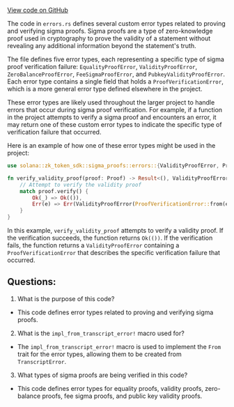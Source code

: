 [View code on GitHub](https://github.com/solana-labs/solana/blob/master/zk-token-sdk/src/sigma_proofs/errors.rs)

The code in `errors.rs` defines several custom error types related to proving and verifying sigma proofs. Sigma proofs are a type of zero-knowledge proof used in cryptography to prove the validity of a statement without revealing any additional information beyond the statement's truth. 

The file defines five error types, each representing a specific type of sigma proof verification failure: `EqualityProofError`, `ValidityProofError`, `ZeroBalanceProofError`, `FeeSigmaProofError`, and `PubkeyValidityProofError`. Each error type contains a single field that holds a `ProofVerificationError`, which is a more general error type defined elsewhere in the project. 

These error types are likely used throughout the larger project to handle errors that occur during sigma proof verification. For example, if a function in the project attempts to verify a sigma proof and encounters an error, it may return one of these custom error types to indicate the specific type of verification failure that occurred. 

Here is an example of how one of these error types might be used in the project:

```rust
use solana::zk_token_sdk::sigma_proofs::errors::{ValidityProofError, ProofVerificationError};

fn verify_validity_proof(proof: Proof) -> Result<(), ValidityProofError> {
    // Attempt to verify the validity proof
    match proof.verify() {
        Ok(_) => Ok(()),
        Err(e) => Err(ValidityProofError(ProofVerificationError::from(e))),
    }
}
```

In this example, `verify_validity_proof` attempts to verify a validity proof. If the verification succeeds, the function returns `Ok(())`. If the verification fails, the function returns a `ValidityProofError` containing a `ProofVerificationError` that describes the specific verification failure that occurred.
## Questions: 
 1. What is the purpose of this code?
- This code defines error types related to proving and verifying sigma proofs.

2. What is the `impl_from_transcript_error!` macro used for?
- The `impl_from_transcript_error!` macro is used to implement the `From` trait for the error types, allowing them to be created from `TranscriptError`.

3. What types of sigma proofs are being verified in this code?
- This code defines error types for equality proofs, validity proofs, zero-balance proofs, fee sigma proofs, and public key validity proofs.